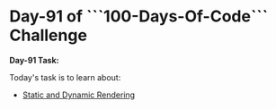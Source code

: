 <h1>Day-91 of ```100-Days-Of-Code``` Challenge</h1>

**Day-91 Task:**

Today's task is to learn about:

- [Static and Dynamic Rendering](https://nextjs.org/learn/dashboard-app/static-and-dynamic-rendering)